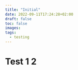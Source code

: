 ```yaml
---
title: "Initial"
date: 2022-09-11T17:24:28+02:00
draft: false
toc: false
images:
tags:
  - testing
---
```


# Test 1 2
